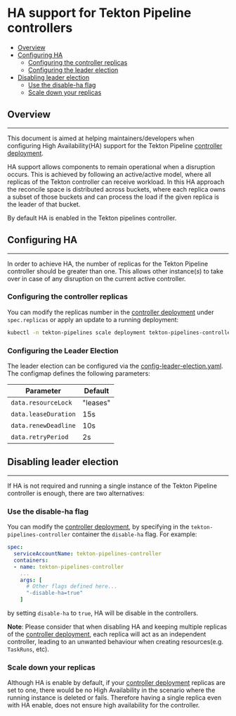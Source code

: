 # HA support for Tekton Pipeline controllers

- [Overview](#overview)
- [Configuring HA](#configuring-ha)
  - [Configuring the controller replicas](#configuring-the-controller-replicas)
  - [Configuring the leader election](#configuring-the-leader-election)
- [Disabling leader election](#disabling-leader-election)
  - [Use the disable-ha flag](#use-the-disable-ha-flag)
  - [Scale down your replicas](#scale-down-your-replicas)

## Overview

---
This document is aimed at helping maintainers/developers when configuring High Availability(HA) support for the Tekton Pipeline [controller deployment](../../config/controller.yaml).

HA support allows components to remain operational when a disruption occurs. This is achieved by following an active/active model, where all replicas of the Tekton controller can receive workload. In this HA approach the reconcile space is distributed across buckets, where each replica owns a subset of those buckets and can process the load if the given replica is the leader of that bucket.

By default HA is enabled in the Tekton pipelines controller.

## Configuring HA

---
In order to achieve HA, the number of replicas for the Tekton Pipeline controller should be greater than one. This allows other instance(_s_) to take over in case of any disruption on the current active controller.

### Configuring the controller replicas

You can modify the replicas number in the [controller deployment](../../config/controller.yaml) under `spec.replicas` or apply an update to a running deployment:

```sh
kubectl -n tekton-pipelines scale deployment tekton-pipelines-controller --replicas=3
```

### Configuring the Leader Election

The leader election can be configured via the [config-leader-election.yaml](../../config/config-leader-election.yaml). The configmap defines the following parameters:

| Parameter            | Default  |
| -------------------- | -------- |
| `data.resourceLock`  | "leases" |
| `data.leaseDuration` | 15s      |
| `data.renewDeadline` | 10s      |
| `data.retryPeriod`   | 2s       |

## Disabling leader election

---

If HA is not required and running a single instance of the Tekton Pipeline controller is enough, there are two alternatives:

### Use the disable-ha flag

You can modify the [controller deployment](../../config/controller.yaml), by specifying in the `tekton-pipelines-controller` container the `disable-ha` flag. For example:

```yaml
spec:
  serviceAccountName: tekton-pipelines-controller
  containers:
  - name: tekton-pipelines-controller
    ...
    args: [
      # Other flags defined here...
      "-disable-ha=true"
    ]
```

by setting `disable-ha` to `true`, HA will be disable in the controllers.

**Note**: Please consider that when disabling HA and keeping multiple replicas of the [controller deployment](../../config/controller.yaml), each replica will act as an independent controller, leading to an unwanted behaviour when creating resources(e.g. `TaskRuns`, etc).

### Scale down your replicas

Although HA is enable by default, if your [controller deployment](../../config/controller.yaml) replicas are set to one, there would be no High Availability in the scenario where the running instance is deleted or fails. Therefore having a single replica even with HA enable, does not ensure high availability for the controller.

